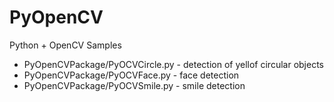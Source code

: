 PyOpenCV
========

Python + OpenCV Samples

- PyOpenCVPackage/PyOCVCircle.py - detection of yellof circular objects
- PyOpenCVPackage/PyOCVFace.py - face detection
- PyOpenCVPackage/PyOCVSmile.py - smile detection
